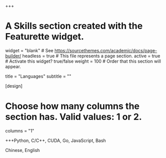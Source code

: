 +++

# A Skills section created with the Featurette widget.

widget = "blank" # See https://sourcethemes.com/academic/docs/page-builder/
headless = true # This file represents a page section.
active = true # Activate this widget? true/false
weight = 100 # Order that this section will appear.

title = "Languages"
subtitle = ""

[design]

# Choose how many columns the section has. Valid values: 1 or 2.

columns = "1"

+++Python, C/C++, CUDA, Go, JavaScript, Bash

Chinese, English
